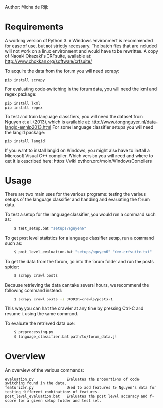 Author: Micha de Rijk


# Requirements
A working version of Python 3.
A Windows environment is recommended for ease of use, but not strictly necessary. The batch files that are included will not work on a linux environment and would have to be rewritten.
A copy of Naoaki Okazaki's CRFsuite, available at: http://www.chokkan.org/software/crfsuite/

To acquire the data from the forum you will need scrapy:

	pip install scrapy

For evaluating code-switching in the forum data, you will need the lxml and regex package:

	pip install lxml
	pip install regex

To test and train language classifiers, you will need the dataset from Nguyen et al. (2013), which is available at: http://www.dongnguyen.nl/data-langid-emnlp2013.html
For some language classifier setups you will need the langid package:

	pip install langid

If you want to install langid on Windows, you might also have to install a Microsoft Visual C++ compiler. Which version you will need and where to get it is described here: https://wiki.python.org/moin/WindowsCompilers


# Usage
There are two main uses for the various programs: testing the various setups of the language classifier and handling and evaluating the forum data.

To test a setup for the language classifier, you would run a command such as:

```bash
	$ test_setup.bat "setups/nguyen6"
```

To get post level statistics for a language classifier setup, run a command such as:

```bash
	$ post_level_evaluation.bat "setups/nguyen6" "dev.crfsuite.txt"
```


To get the data from the forum, go into the forum folder and run the posts spider:

```bash
	$ scrapy crawl posts
```

Because retrieving the data can take several hours, we recommend the following command instead:

```bash
	$ scrapy crawl posts -s JOBDIR=crawls/posts-1
```

This way you can halt the crawler at any time by pressing Ctrl-C and resume it using the same command.


To evaluate the retrieved data use:
	
```bash
	$ preprocessing.py
	$ language_classifier.bat path/to/forum_data.jl
```


# Overview
An overview of the various commands:

```
evaluation.py				Evaluates the proportions of code-switching found in the data.
featurizer.py				Used to add features to Nguyen's data for testing different combinations of features.
post_level_evaluation.bat	Evaluates the post level accuracy and f-score for a given setup folder and test set.
```


